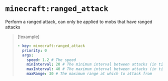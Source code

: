 # `minecraft:ranged_attack`

Perform a ranged attack, can only be applied to mobs that have ranged attacks

> [!example]
> ```yaml
> - key: minecraft:ranged_attack
>   priority: 0
>   args:
>     speed: 1.2 # The speed
>     minInterval: 20 # The minimum interval between attacks (in ticks)
>     maxInterval: 40 # The maximum interval between attacks (in ticks)
>     maxRange: 30 # The maximum range at which to attack from
> ```
